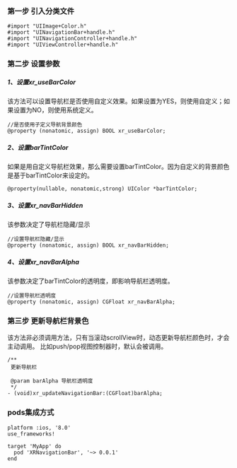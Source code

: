 ### 第一步 引入分类文件
```
#import "UIImage+Color.h"
#import "UINavigationBar+handle.h"
#import "UINavigationController+handle.h"
#import "UIViewController+handle.h"
```

### 第二步 设置参数 

##### 1、设置xr_useBarColor
该方法可以设置导航栏是否使用自定义效果。如果设置为YES，则使用自定义；如果设置为NO，则使用系统定义。
```
//是否使用子定义导航背景颜色
@property (nonatomic, assign) BOOL xr_useBarColor;
```

##### 2、设置barTintColor
如果是用自定义导航栏效果，那么需要设置barTintColor。因为自定义的背景颜色是基于barTintColor来设定的。
```
@property(nullable, nonatomic,strong) UIColor *barTintColor;
```

##### 3、设置xr_navBarHidden
该参数决定了导航栏隐藏/显示
```
//设置导航栏隐藏/显示
@property (nonatomic, assign) BOOL xr_navBarHidden;
```

##### 4、设置xr_navBarAlpha
该参数决定了barTintColor的透明度，即影响导航栏透明度。
```
//设置导航栏透明度
@property (nonatomic, assign) CGFloat xr_navBarAlpha;
```

### 第三步 更新导航栏背景色
该方法非必须调用方法，只有当滚动scrollView时，动态更新导航栏颜色时，才会主动调用。
比如push/pop视图控制器时，默认会被调用。
```
/**
 更新导航栏
 
 @param barAlpha 导航栏透明度
 */
- (void)xr_updateNavigationBar:(CGFloat)barAlpha;
```

### pods集成方式
```
platform :ios, '8.0'
use_frameworks!

target 'MyApp' do
  pod 'XRNavigationBar', '~> 0.0.1'
end
```
